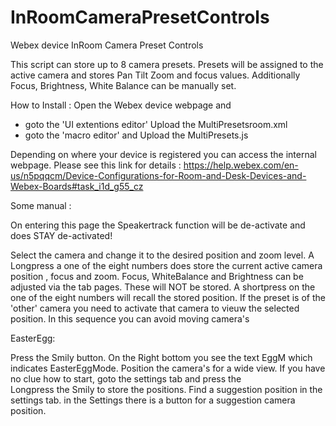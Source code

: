 # InRoomCameraPresetControls
Webex device InRoom Camera Preset Controls

This script can store up to 8 camera presets. 
Presets will be assigned to the active camera and stores Pan Tilt Zoom and focus values.
Additionally Focus, Brightness, White Balance can be manually set.



How to Install :
Open the Webex device webpage and 
- goto the 'UI extentions editor'  Upload the MultiPresetsroom.xml
- goto the 'macro editor'  and Upload the MultiPresets.js

Depending on where your device is registered you can access the internal webpage.
Please see this link for details :
https://help.webex.com/en-us/n5pqqcm/Device-Configurations-for-Room-and-Desk-Devices-and-Webex-Boards#task_i1d_g55_cz


Some manual :

On entering this page the Speakertrack function will be de-activate and does STAY de-activated!

Select the camera and change it to the desired position and zoom level.
A Longpress a one of the eight numbers does store the current active camera position , focus and zoom.
Focus, WhiteBalance and Brightness can be adjusted via the tab pages. These will NOT be stored.
A shortpress on the one of the eight numbers will recall the stored position. If the preset is of the 'other'
camera you need to activate that camera to vieuw the selected position. In this sequence you can avoid moving camera's

EasterEgg: 

Press the Smily button. On the Right bottom you see the text EggM which indicates EasterEggMode.
Position the camera's for a wide view. If you have no clue how to start, goto the settings tab and press the  
            Longpress the Smily to store the positions.  Find a suggestion position in the settings tab.
            in the Settings there is a button for a suggestion camera position. 



